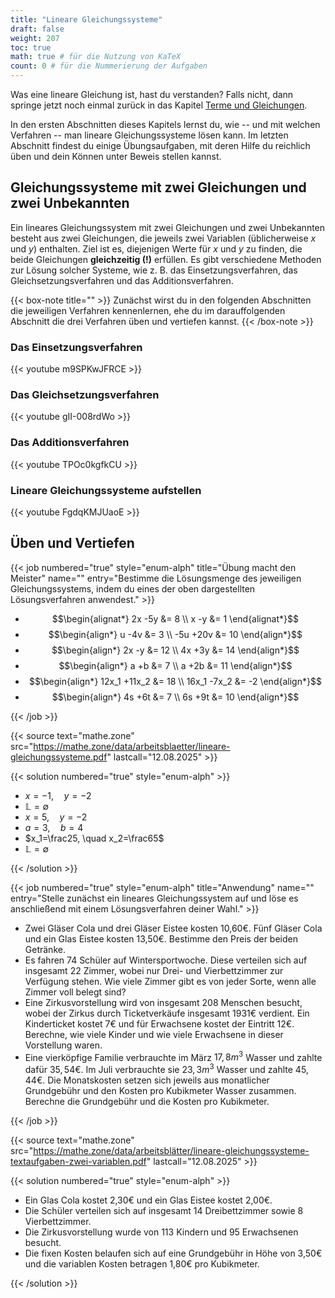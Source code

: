 ```yaml
---
title: "Lineare Gleichungssysteme"
draft: false
weight: 207
toc: true
math: true # für die Nutzung von KaTeX
count: 0 # für die Nummerierung der Aufgaben
---
```


Was eine lineare Gleichung ist, hast du verstanden? Falls nicht, dann springe jetzt noch einmal zurück in das Kapitel [Terme und Gleichungen](/hbf1/1-grundlagen-training/terme-und-gleichungen/).

In den ersten Abschnitten dieses Kapitels lernst du, wie -- und mit welchen Verfahren -- man lineare Gleichungssysteme lösen kann.
Im letzten Abschnitt findest du einige Übungsaufgaben, mit deren Hilfe du reichlich üben und dein Können unter Beweis stellen kannst.

## Gleichungssysteme mit zwei Gleichungen und zwei Unbekannten

Ein lineares Gleichungssystem mit zwei Gleichungen und zwei Unbekannten besteht aus zwei Gleichungen, die jeweils zwei Variablen (üblicherweise $x$ und $y$) enthalten. Ziel ist es, diejenigen Werte für $x$ und $y$ zu finden, die beide Gleichungen **gleichzeitig (!)** erfüllen. Es gibt verschiedene Methoden zur Lösung solcher Systeme, wie z. B. das Einsetzungsverfahren, das Gleichsetzungsverfahren und das Additionsverfahren.

{{< box-note title="" >}}
    Zunächst wirst du in den folgenden Abschnitten die jeweiligen Verfahren kennenlernen, ehe du im darauffolgenden Abschnitt die drei Verfahren üben und vertiefen kannst.
{{< /box-note >}}

### Das Einsetzungsverfahren

{{< youtube m9SPKwJFRCE >}}

### Das Gleichsetzungsverfahren

{{< youtube gII-008rdWo >}}

### Das Additionsverfahren

{{< youtube TPOc0kgfkCU >}}

### Lineare Gleichungssysteme aufstellen

{{< youtube FgdqKMJUaoE >}}

## Üben und Vertiefen

{{< job numbered="true" style="enum-alph" title="Übung macht den Meister" name="" entry="Bestimme die Lösungsmenge des jeweiligen Gleichungssystems, indem du eines der oben dargestellten Lösungsverfahren anwendest." >}}

- $$\begin{alignat*} 2x -5y &= 8 \\ x -y &= 1 \end{alignat*}$$
- $$\begin{align*} u -4v &= 3 \\ -5u +20v &= 10 \end{align*}$$
- $$\begin{align*} 2x -y &= 12 \\ 4x +3y &= 14 \end{align*}$$
- $$\begin{align*} a +b &= 7 \\ a +2b &= 11 \end{align*}$$
- $$\begin{align*} 12x_1 +11x_2 &= 18 \\ 16x_1 -7x_2 &= -2 \end{align*}$$
- $$\begin{align*} 4s +6t &= 7 \\ 6s +9t &= 10 \end{align*}$$

{{< /job >}}

{{< source text="mathe.zone" src="https://mathe.zone/data/arbeitsblaetter/lineare-gleichungssysteme.pdf" lastcall="12.08.2025" >}}

{{< solution numbered="true" style="enum-alph" >}}

- $x=-1, \quad y=-2$
- $\mathbb{L}=\emptyset$
- $x=5, \quad y=-2$
- $a=3, \quad b=4$
- $x_1=\frac25, \quad x_2=\frac65$
- $\mathbb{L}=\emptyset$

{{< /solution >}}

{{< job numbered="true" style="enum-alph" title="Anwendung" name="" entry="Stelle zunächst ein lineares Gleichungssystem auf und löse es anschließend mit einem Lösungsverfahren deiner Wahl." >}}

- Zwei Gläser Cola und drei Gläser Eistee kosten 10,60€. Fünf Gläser Cola und ein Glas Eistee kosten 13,50€. Bestimme den Preis der beiden Getränke.
- Es fahren 74 Schüler auf Wintersportwoche. Diese verteilen sich auf insgesamt 22 Zimmer, wobei nur Drei- und Vierbettzimmer zur Verfügung stehen. Wie viele Zimmer gibt es von jeder Sorte, wenn alle Zimmer voll belegt sind?
- Eine Zirkusvorstellung wird von insgesamt 208 Menschen besucht, wobei der Zirkus durch Ticketverkäufe insgesamt 1931€ verdient. Ein Kinderticket kostet 7€ und für Erwachsene kostet der Eintritt 12€. Berechne, wie viele Kinder und wie viele Erwachsene in dieser Vorstellung waren.
- Eine vierköpfige Familie verbrauchte im März $17,8m^3$ Wasser und zahlte dafür $35,54€$. Im Juli verbrauchte sie $23,3m^3$ Wasser und zahlte $45,44€$. Die Monatskosten setzen sich jeweils aus monatlicher Grundgebühr und den Kosten pro Kubikmeter Wasser zusammen. Berechne die Grundgebühr und die Kosten pro Kubikmeter.

{{< /job >}}

{{< source text="mathe.zone" src="https://mathe.zone/data/arbeitsblätter/lineare-gleichungssysteme-textaufgaben-zwei-variablen.pdf" lastcall="12.08.2025" >}}

{{< solution numbered="true" style="enum-alph" >}}

- Ein Glas Cola kostet 2,30€ und ein Glas Eistee kostet 2,00€.
- Die Schüler verteilen sich auf insgesamt 14 Dreibettzimmer sowie 8 Vierbettzimmer.
- Die Zirkusvorstellung wurde von 113 Kindern und 95 Erwachsenen besucht.
- Die fixen Kosten belaufen sich auf eine Grundgebühr in Höhe von 3,50€ und die variablen Kosten betragen 1,80€ pro Kubikmeter.

{{< /solution >}}
